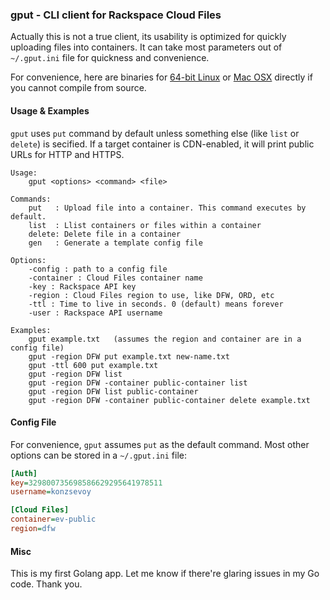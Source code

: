 ### gput - CLI client for Rackspace Cloud Files

Actually this is not a true client, its usability is optimized for quickly uploading files into containers. 
It can take most parameters out of `~/.gput.ini` file for quickness and convenience.

For convenience, here are binaries for [64-bit Linux](build/gput-linux-x86_64) or [Mac OSX](build/gput-darwin) directly if you cannot compile from source.

#### Usage & Examples

`gput` uses `put` command by default unless something else (like `list` or `delete`) is secified. If a 
target container is CDN-enabled, it will print public URLs for HTTP and HTTPS.

```
Usage:
	gput <options> <command> <file>

Commands:
	put   :	Upload file into a container. This command executes by default.
	list  :	Llist containers or files within a container
	delete:	Delete file in a container
	gen   :	Generate a template config file

Options:
	-config : path to a config file
	-container : Cloud Files container name
	-key : Rackspace API key
	-region : Cloud Files region to use, like DFW, ORD, etc
	-ttl : Time to live in seconds. 0 (default) means forever
	-user : Rackspace API username

Examples:
	gput example.txt   (assumes the region and container are in a config file)
	gput -region DFW put example.txt new-name.txt
	gput -ttl 600 put example.txt
	gput -region DFW list
	gput -region DFW -container public-container list
	gput -region DFW list public-container
	gput -region DFW -container public-container delete example.txt
```

#### Config File

For convenience, `gput` assumes `put` as the default command. Most other options can be stored in a `~/.gput.ini` file:
```ini
[Auth]
key=329800735698586629295641978511
username=konzsevoy

[Cloud Files]
container=ev-public
region=dfw
```

#### Misc

This is my first Golang app. Let me know if there're glaring issues in my Go code. Thank you.
